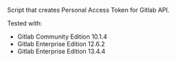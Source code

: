 Script that creates Personal Access Token for Gitlab API.

Tested with:
* Gitlab Community Edition 10.1.4
* Gitlab Enterprise Edition 12.6.2
* Gitlab Enterprise Edition 13.4.4

